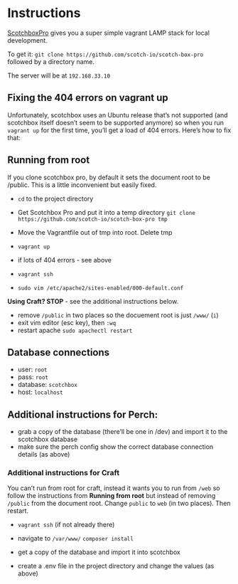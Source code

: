 # Instructions

[ScotchboxPro](https://box.scotch.io/) gives you a super simple vagrant LAMP stack for local development.

To get it: `git clone https://github.com/scotch-io/scotch-box-pro ` followed by a directory name.

The server will be at `192.168.33.10`

## Fixing the 404 errors on vagrant up

Unfortunately, scotchbox uses an Ubuntu release that’s not supported (and scotchbox itself doesn’t seem to be supported anymore) so when you run `vagrant up` for the first time, you’ll get a load of 404 errors. Here’s how to fix that:

## Running from root

If you clone scotchbox pro, by default it sets the document root to be /public. This is a little inconvenient but easily fixed.

* `cd` to the project directory
* Get Scotchbox Pro and put it into a temp directory `git clone https://github.com/scotch-io/scotch-box-pro tmp`
* Move the Vagrantfile out of tmp into root. Delete tmp
* `vagrant up`
* if lots of 404 errors - see above

* `vagrant ssh`
* `sudo vim /etc/apache2/sites-enabled/000-default.conf`

**Using Craft? STOP** - see the additional instructions below.

* remove `/public` in two places so the docuement root is just `/www/` (`i`)
* exit vim editor (esc key), then `:wq`
* restart apache `sudo apachectl restart`

## Database connections
* user: `root`
* pass: `root`
* database: `scotchbox`
* host: `localhost`

## Additional instructions for Perch:
* grab a copy of the database (there’ll be one in /dev) and import it to the scotchbox database
* make sure the perch config show the correct database connection details (as above)

### Additional instructions for Craft

You can’t run from root for craft, instead it wants you to run from `/web` so follow the instructions from **Running from root** but instead of removing `/public` from the document root. Change `public` to `web` (in two places). Then restart.

* `vagrant ssh` (if not already there)
* navigate to `/var/www/` `composer install`

* get a copy of the database and import it into scotchbox
* create a .env file in the project directory and change the values (as above)
